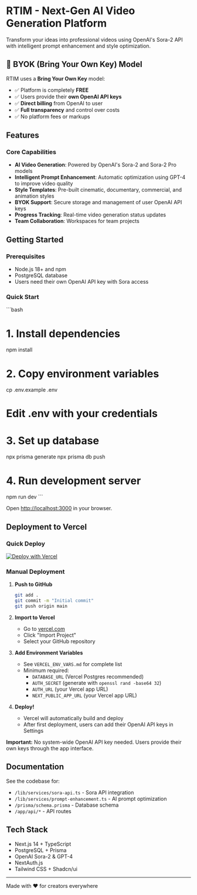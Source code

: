 # RTIM - Next-Gen AI Video Generation Platform

Transform your ideas into professional videos using OpenAI's Sora-2 API with intelligent prompt enhancement and style optimization.

## 🔑 BYOK (Bring Your Own Key) Model

RTIM uses a **Bring Your Own Key** model:
- ✅ Platform is completely **FREE**
- ✅ Users provide their **own OpenAI API keys**
- ✅ **Direct billing** from OpenAI to user
- ✅ **Full transparency** and control over costs
- ✅ No platform fees or markups

## Features

### Core Capabilities
- **AI Video Generation**: Powered by OpenAI's Sora-2 and Sora-2 Pro models
- **Intelligent Prompt Enhancement**: Automatic optimization using GPT-4 to improve video quality
- **Style Templates**: Pre-built cinematic, documentary, commercial, and animation styles
- **BYOK Support**: Secure storage and management of user OpenAI API keys
- **Progress Tracking**: Real-time video generation status updates
- **Team Collaboration**: Workspaces for team projects

## Getting Started

### Prerequisites
- Node.js 18+ and npm
- PostgreSQL database
- Users need their own OpenAI API key with Sora access

### Quick Start

\`\`\`bash
# 1. Install dependencies
npm install

# 2. Copy environment variables
cp .env.example .env
# Edit .env with your credentials

# 3. Set up database
npx prisma generate
npx prisma db push

# 4. Run development server
npm run dev
\`\`\`

Open [http://localhost:3000](http://localhost:3000) in your browser.

## Deployment to Vercel

### Quick Deploy

[![Deploy with Vercel](https://vercel.com/button)](https://vercel.com/new/clone)

### Manual Deployment

1. **Push to GitHub**
   ```bash
   git add .
   git commit -m "Initial commit"
   git push origin main
   ```

2. **Import to Vercel**
   - Go to [vercel.com](https://vercel.com)
   - Click "Import Project"
   - Select your GitHub repository

3. **Add Environment Variables**
   - See `VERCEL_ENV_VARS.md` for complete list
   - Minimum required:
     - `DATABASE_URL` (Vercel Postgres recommended)
     - `AUTH_SECRET` (generate with `openssl rand -base64 32`)
     - `AUTH_URL` (your Vercel app URL)
     - `NEXT_PUBLIC_APP_URL` (your Vercel app URL)

4. **Deploy!**
   - Vercel will automatically build and deploy
   - After first deployment, users can add their OpenAI API keys in Settings

**Important:** No system-wide OpenAI API key needed. Users provide their own keys through the app interface.

## Documentation

See the codebase for:
- `/lib/services/sora-api.ts` - Sora API integration
- `/lib/services/prompt-enhancement.ts` - AI prompt optimization
- `/prisma/schema.prisma` - Database schema
- `/app/api/*` - API routes

## Tech Stack

- Next.js 14 + TypeScript
- PostgreSQL + Prisma
- OpenAI Sora-2 & GPT-4
- NextAuth.js
- Tailwind CSS + Shadcn/ui

---

Made with ❤️ for creators everywhere

